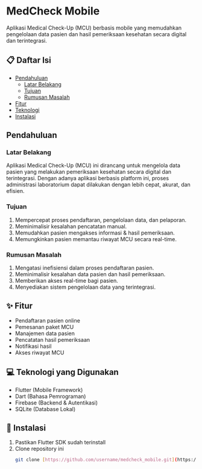 # MedCheck Mobile

Aplikasi Medical Check-Up (MCU) berbasis mobile yang memudahkan pengelolaan data pasien dan hasil pemeriksaan kesehatan secara digital dan terintegrasi.

## 📋 Daftar Isi
- [Pendahuluan](#pendahuluan)
  - [Latar Belakang](#latar-belakang)
  - [Tujuan](#tujuan)
  - [Rumusan Masalah](#rumusan-masalah)
- [Fitur](#-fitur)
- [Teknologi](#-teknologi-yang-digunakan)
- [Instalasi](#-instalasi)

## Pendahuluan

### Latar Belakang
Aplikasi Medical Check-Up (MCU) ini dirancang untuk mengelola data pasien yang melakukan pemeriksaan kesehatan secara digital dan terintegrasi. Dengan adanya aplikasi berbasis platform ini, proses administrasi laboratorium dapat dilakukan dengan lebih cepat, akurat, dan efisien.

### Tujuan
1. Mempercepat proses pendaftaran, pengelolaan data, dan pelaporan.
2. Meminimalisir kesalahan pencatatan manual.
3. Memudahkan pasien mengakses informasi & hasil pemeriksaan.
4. Memungkinkan pasien memantau riwayat MCU secara real-time.

### Rumusan Masalah
1. Mengatasi inefisiensi dalam proses pendaftaran pasien.
2. Meminimalisir kesalahan data pasien dan hasil pemeriksaan.
3. Memberikan akses real-time bagi pasien.
4. Menyediakan sistem pengelolaan data yang terintegrasi.

## ✨ Fitur
- Pendaftaran pasien online
- Pemesanan paket MCU
- Manajemen data pasien
- Pencatatan hasil pemeriksaan
- Notifikasi hasil
- Akses riwayat MCU

## 💻 Teknologi yang Digunakan
- Flutter (Mobile Framework)
- Dart (Bahasa Pemrograman)
- Firebase (Backend & Autentikasi)
- SQLite (Database Lokal)

## 📱 Instalasi
1. Pastikan Flutter SDK sudah terinstall
2. Clone repository ini
   ```bash
   git clone [https://github.com/username/medcheck_mobile.git](https://github.com/username/medcheck_mobile.git)